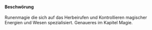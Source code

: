 #### Beschwörung

Runenmagie die sich auf das Herbeirufen und Kontrollieren magischer Energien und Wesen spezialisiert. Genaueres im
Kapitel Magie.
